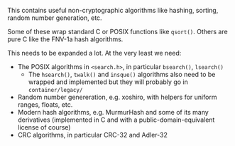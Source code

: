 This contains useful non-cryptographic algorithms like hashing, sorting, random number generation, etc.

Some of these wrap standard C or POSIX functions like `qsort()`. Others are pure C like the FNV-1a hash algorithms.

This needs to be expanded a lot. At the very least we need:

- The POSIX algorithms in `<search.h>`, in particular `bsearch()`, `lsearch()`
    - The `hsearch()`, `twalk()` and `insque()` algorithms also need to be wrapped and implemented but they will probably go in `container/legacy/`
- Random number genereration, e.g. xoshiro, with helpers for uniform ranges, floats, etc.
- Modern hash algorithms, e.g. MurmurHash and some of its many derivatives (implemented in C and with a public-domain-equivalent license of course)
- CRC algorithms, in particular CRC-32 and Adler-32
